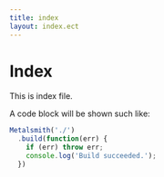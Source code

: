 ```yaml
---
title: index
layout: index.ect
---
```


# Index

This is index file.

A code block will be shown such like:

```js
Metalsmith('./')
  .build(function(err) {
    if (err) throw err;
    console.log('Build succeeded.');
  })
```
